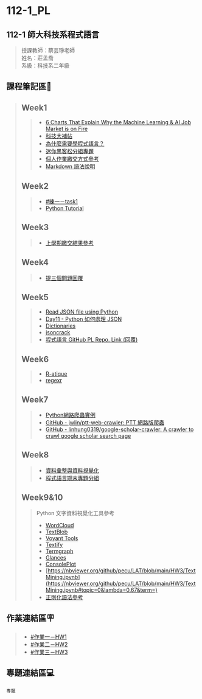 # 112-1_PL   
## 112-1 師大科技系程式語言
> 授課教師：蔡芸琤老師  
> 姓名：莊孟喬  
> 系級：科技系二年級   
##  課程筆記區&#x1F516;
> ## Week1
>> * [6 Charts That Explain Why the Machine Learning & AI Job Market is on Fire](https://opendatascience.com/6-charts-that-explain-why-the-machine-learning-ai-job-market-is-on-fire/)
>> * [科技大補帖](https://www.sancode.org.tw/activities_info.php?type=3&nid=101)
>> * [為什麼需要學程式語言？](https://jamboard.google.com/d/1_K4ZmvsNh81J15C6rnygsGvFeWV1IWd3m6PcqQgp5Ys/edit?usp=sharing)
>> * [迷你黑客松分組專題](https://www.youtube.com/playlist?list=PLH3VeiMX0ckgMa2uw4TF907vdkijywV9I)
>> * [個人作業繳交方式參考](https://docs.google.com/spreadsheets/d/e/2PACX-1vRUVpx6AeccKwedvZjINM5-mSLpmS0M69wrCIbDimIdwpN30xQpqcn0k5kh0oUQET05sEsMpFt6fsCA/pubhtml)
>> * [Markdown 語法說明](https://markdown.tw/)
> ## Week2
>> * [#練一－task1](https://github.com/joexzmq/112-1_PL/blob/main/1/0914_task1.ipynb)
>> * [Python Tutorial](https://www.w3schools.com/python/)
> ## Week3
>> * [上學期繳交結果參考](https://docs.google.com/spreadsheets/d/1pVWn4fH7Cocry_yJIWkxl8fcZA8PAZPaMyff_-h5Whg/edit#gid=505936307)
> ## Week4
>> * [提三個問題回覆](https://docs.google.com/spreadsheets/d/1Je8OZt9zORZNyAuu5qQj9afQVqJ_rEcCNmNx51HHxNg/edit#gid=1822147429)
> ## Week5
>> * [Read JSON file using Python](https://www.geeksforgeeks.org/read-json-file-using-python/)
>> * [Day11 - Python 如何處理 JSON](https://ithelp.ithome.com.tw/articles/10220160)
>> * [Dictionaries](https://www.codecademy.com/learn/learn-python-3/modules/learn-python3-dictionaries/cheatsheet)
>> * [jsoncrack](https://jsoncrack.com/editor)
>> * [程式語言 GitHub PL Repo. Link (回覆)](https://docs.google.com/spreadsheets/d/1MFP_fD5V5f61EAR38BnwppYFtwBeRck3ZRFFGvWTfEc/edit#gid=206895428)
> ## Week6
>> * [R-atique](https://perso.ens-lyon.fr/lise.vaudor/strings-et-expressions-regulieres/?fbclid=IwAR0IHvNKp43Qrfo0TqpolYPpMUfViSrCBDY8SmBveKm01yZ6PzHPxspVaNI)
>> * [regexr](https://regexr.com/)
> ## Week7
>> * [Python網路爬蟲實例](https://blog.jiatool.com/series/python%E7%B6%B2%E8%B7%AF%E7%88%AC%E8%9F%B2%E5%AF%A6%E4%BE%8B/)
>> * [GitHub - jwlin/ptt-web-crawler: PTT 網路版爬蟲](https://github.com/jwlin/ptt-web-crawler)
>> * [GitHub - linhung0319/google-scholar-crawler: A crawler to crawl google scholar search page](https://github.com/linhung0319/google-scholar-crawler)
> ## Week8
>> * [資料彙整與資料視覺化](https://github.com/pecu/LawTech/tree/main/Learning-Materials/C5_Python_%E8%B3%87%E6%96%99%E5%BD%99%E6%95%B4%26%E8%B3%87%E6%96%99%E8%A6%96%E8%A6%BA%E5%8C%96)
>> * [程式語言期末專題分組](https://docs.google.com/spreadsheets/d/1bv7opSXLVh6JsQoYODSlK24ccy1UMn6F3AcOFIRh58k/edit#gid=386118401)
> ## Week9&10
>> Python 文字資料視覺化工具參考
>> * [WordCloud](https://github.com/amueller/word_cloud)
>> * [TextBlob](https://github.com/sloria/TextBlob)
>> * [Voyant Tools](https://github.com/sgsinclair/VoyantServer)
>> * [Textify](https://github.com/mrdbourke/textify)
>> * [Termgraph](https://github.com/mkaz/termgraph)
>> * [Glances](https://github.com/nicolargo/glances)
>> * [ConsolePlot](https://github.com/pascaln/ConsolePlot)
>> * [https://nbviewer.org/github/pecu/LAT/blob/main/HW3/TextMining.ipynb](https://nbviewer.org/github/pecu/LAT/blob/main/HW3/TextMining.ipynb#topic=0&lambda=0.67&term=)
>> * [正則化語法參考](https://blog.csdn.net/qq_28633249/article/details/77686976)
## 作業連結區&#x1FAA7;
> * [#作業一－HW1](https://github.com/joexzmq/112-1_PL/blob/main/1/HW1.ipynb)
> * [#作業二－HW2](https://github.com/joexzmq/112-1_PL/blob/main/2/HW2.ipynb)
> * [#作業三－HW3](https://github.com/joexzmq/112-1_PL/blob/main/3/HW3.ipynb)
## 專題連結區&#x1F4BB;
```
專題
```
